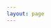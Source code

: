 ```yaml
---
layout: page
---
```

<script setup>
import { ref, onMounted } from "vue";
const src = ref("");
const iframeHeight = ref(0);

const query = new URLSearchParams(location.search);
src.value = `https://www.yuque.com/zhaochengqi/puhf6g/${query.get('slug')}?view=doc_embed&from=codebuff&outline=1&title=1`;

onMounted(() => {
  // window.addEventListener('message', ev => {
  //   if (ev.data.payload?.height) {
  //     iframeHeight.value = ev.data.payload?.height;
  //   }
  // })
  iframeHeight.value = document.getElementById('VPContent').offsetHeight - 64;
})

</script>
<iframe class="yuque-embed" :src="src" :height="iframeHeight"></iframe>

<style>
  .yuque-embed {
    border: none;
    width: 100%;
    margin: 32px 0;
  }
</style>
